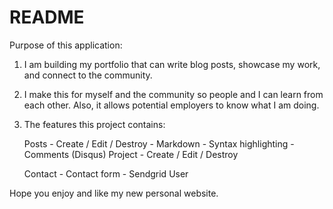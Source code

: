 # README

Purpose of this application:

1. I am building my portfolio that can write blog posts, showcase my work, and connect to the community.

2. I make this for myself and the community so people and I can learn from each other. Also, it allows potential employers to know what I am doing.

3. The features this project contains:
   
   Posts
       - Create / Edit / Destroy
       - Markdown
       - Syntax highlighting
       - Comments (Disqus)
   Project
       - Create / Edit / Destroy
    
   Contact
       - Contact form
       - Sendgrid
   User

Hope you enjoy and like my new personal website.
